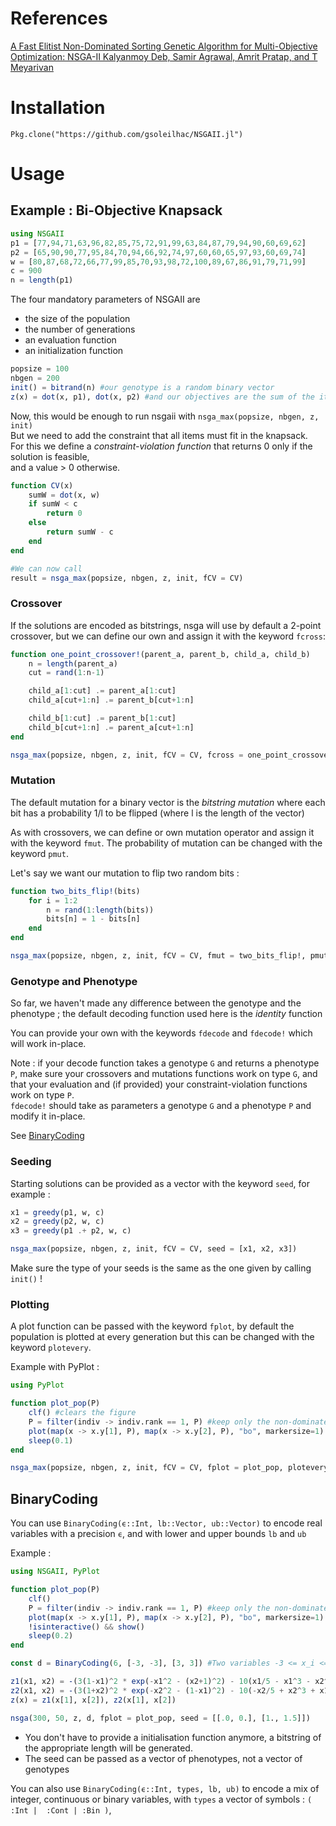 # References 

[A Fast Elitist Non-Dominated Sorting Genetic Algorithm for Multi-Objective Optimization: NSGA-II 
Kalyanmoy Deb, Samir Agrawal, Amrit Pratap, and T Meyarivan](https://pdfs.semanticscholar.org/59a3/fea1f38c5dd661cc5bfec50add2c2f881454.pdf)


# Installation

```
Pkg.clone("https://github.com/gsoleilhac/NSGAII.jl")
```

# Usage

## Example : Bi-Objective Knapsack

```julia
using NSGAII
p1 = [77,94,71,63,96,82,85,75,72,91,99,63,84,87,79,94,90,60,69,62]
p2 = [65,90,90,77,95,84,70,94,66,92,74,97,60,60,65,97,93,60,69,74]
w = [80,87,68,72,66,77,99,85,70,93,98,72,100,89,67,86,91,79,71,99]
c = 900
n = length(p1)
```

The four mandatory parameters of NSGAII are 
* the size of the population
* the number of generations
* an evaluation function
* an initialization function

```julia
popsize = 100
nbgen = 200
init() = bitrand(n) #our genotype is a random binary vector
z(x) = dot(x, p1), dot(x, p2) #and our objectives are the sum of the items we pick
```
Now, this would be enough to run nsgaii with
`nsga_max(popsize, nbgen, z, init)`  
But we need to add the constraint that all items must fit in the knapsack.  
For this we define a *constraint-violation function* that returns 0 only if the solution is feasible,  
and a value > 0 otherwise.

```julia
function CV(x)
    sumW = dot(x, w)
    if sumW < c
        return 0
    else
        return sumW - c
    end
end

#We can now call
result = nsga_max(popsize, nbgen, z, init, fCV = CV)
```

### Crossover

If the solutions are encoded as bitstrings, nsga will use by default a 2-point crossover, but we can define our own and assign it with the keyword `fcross`:

```julia
function one_point_crossover!(parent_a, parent_b, child_a, child_b)
    n = length(parent_a)
    cut = rand(1:n-1)

    child_a[1:cut] .= parent_a[1:cut]
    child_a[cut+1:n] .= parent_b[cut+1:n]

    child_b[1:cut] .= parent_b[1:cut]
    child_b[cut+1:n] .= parent_a[cut+1:n]
end

nsga_max(popsize, nbgen, z, init, fCV = CV, fcross = one_point_crossover!)
```
### Mutation

The default mutation for a binary vector is the *bitstring mutation* where each bit has a probability 1/l to be flipped (where l is the length of the vector)

As with crossovers, we can define or own mutation operator and assign it with the keyword `fmut`. The probability of mutation can be changed with the keyword `pmut`.

Let's say we want our mutation to flip two random bits :

```julia
function two_bits_flip!(bits)
    for i = 1:2
        n = rand(1:length(bits))
        bits[n] = 1 - bits[n]
    end
end

nsga_max(popsize, nbgen, z, init, fCV = CV, fmut = two_bits_flip!, pmut = 0.2)
```

### Genotype and Phenotype

So far, we haven't made any difference between the genotype and the phenotype ; the default decoding function used here is the *identity* function

You can provide your own with the keywords `fdecode` and `fdecode!` which will work in-place.

Note : if your decode function takes a genotype `G` and returns a phenotype `P`, make sure your crossovers and mutations functions work on type `G`, and that your evaluation and (if provided) your constraint-violation  functions work on type `P`.  
`fdecode!` should take as parameters a genotype `G` and a phenotype `P` and modify it in-place.

See [BinaryCoding](https://github.com/gsoleilhac/NSGAII.jl#binarycoding)


### Seeding

Starting solutions can be provided as a vector with the keyword `seed`, for example : 

```julia
x1 = greedy(p1, w, c)
x2 = greedy(p2, w, c)
x3 = greedy(p1 .+ p2, w, c)

nsga_max(popsize, nbgen, z, init, fCV = CV, seed = [x1, x2, x3])
```

Make sure the type of your seeds is the same as the one given by calling `init()` !

### Plotting

A plot function can be passed with the keyword `fplot`, by default the population is plotted at every generation but this can be changed with the keyword `plotevery`.

Example with PyPlot : 
```julia
using PyPlot

function plot_pop(P)
    clf() #clears the figure
    P = filter(indiv -> indiv.rank == 1, P) #keep only the non-dominated solutions
    plot(map(x -> x.y[1], P), map(x -> x.y[2], P), "bo", markersize=1)
    sleep(0.1)
end

nsga_max(popsize, nbgen, z, init, fCV = CV, fplot = plot_pop, plotevery = 5)
```

## BinaryCoding

You can use `BinaryCoding(ϵ::Int, lb::Vector, ub::Vector)` to encode real variables with a precision `ϵ`, and with lower and upper bounds `lb` and `ub`

Example : 

```julia 
using NSGAII, PyPlot

function plot_pop(P)
    clf()
    P = filter(indiv -> indiv.rank == 1, P) #keep only the non-dominated solutions
    plot(map(x -> x.y[1], P), map(x -> x.y[2], P), "bo", markersize=1)
    !isinteractive() && show()
    sleep(0.2)
end

const d = BinaryCoding(6, [-3, -3], [3, 3]) #Two variables -3 <= x_i <= 3, encoded with a precision of 6 decimal places

z1(x1, x2) = -(3(1-x1)^2 * exp(-x1^2 - (x2+1)^2) - 10(x1/5 - x1^3 - x2^5) * exp(-x1^2-x2^2) -3exp(-(x1+2)^2 - x2^2) + 0.5(2x1 + x2))
z2(x1, x2) = -(3(1+x2)^2 * exp(-x2^2 - (1-x1)^2) - 10(-x2/5 + x2^3 + x1^5) * exp(-x1^2-x2^2) - 3exp(-(2-x2)^2 - x1^2))
z(x) = z1(x[1], x[2]), z2(x[1], x[2])

nsga(300, 50, z, d, fplot = plot_pop, seed = [[.0, 0.], [1., 1.5]])
```

* You don't have to provide a initialisation function anymore, a bitstring of the appropriate length will be generated.
* The seed can be passed as a vector of phenotypes, not a vector of genotypes

You can also use `BinaryCoding(ϵ::Int, types, lb, ub)` to encode a mix of integer, continuous or binary variables, with `types` a vector of symbols : `( :Int |  :Cont | :Bin )`, 
